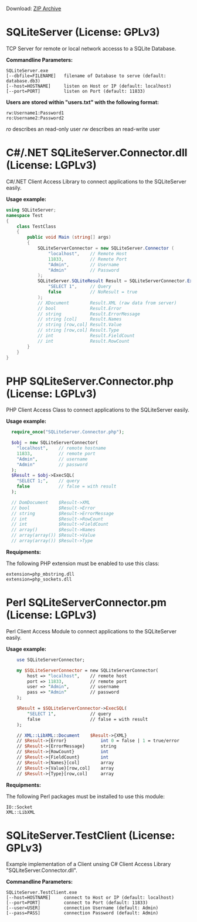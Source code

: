 Download: [ZIP Archive](zipball/master)

SQLiteServer (License: GPLv3)
=============================

TCP Server for remote or local network accesss to a SQLite Database.

**Commandline Parameters:**

```Shell
SQLiteServer.exe
[--dbfile=FILENAME]   filename of Database to serve (default: database.db3)
[--host=HOSTNAME]     listen on Host or IP (default: localhost)
[--port=PORT]         listen on Port (default: 11833)
```

**Users are stored within "users.txt" with the following format:**

```text
rw:Username1:Password1
ro:Username2:Password2
```

*ro* describes an read-only user
*rw* describes an read-write user


C#/.NET SQLiteServer.Connector.dll (License: LGPLv3)
====================================================

C#/.NET Client Access Library to connect applications to the SQLiteServer easily.

**Usage example:**

```C#
using SQLiteServer;
namespace Test
{
    class TestClass
   	{
        public void Main (string[] args)
   	    {
       	    SQLiteServerConnector = new SQLiteServer.Connector (
       	    	"localhost",	// Remote Host
       	    	11833,			// Remote Port
       	    	"Admin",		// Username
       	    	"Admin"			// Password
       	    );
			SQLiteServer.SQLiteResult Result = SQLiteServerConnector.ExecSQL(
				"SELECT 1",		// Query
				false			// NoResult = true
			);
       	    // XDocument        Result.XML (raw data from server)
			// bool             Result.Error
            // string           Result.ErrorMessage
			// string [col]     Result.Names
			// string [row,col] Result.Value
			// string [row,col] Result.Type
			// int              Result.FieldCount
			// int              Result.RowCount
		}
	}
}
```


PHP SQLiteServer.Connector.php (License: LGPLv3)
================================================

PHP Client Access Class to connect applications to the SQLiteServer easily.

**Usage example:**

```PHP
  require_once("SQLiteServer.Connector.php");

  $obj = new SQLiteServerConnector(
  	"localhost",	// remote hostname
  	11833,			// remote port
  	"Admin",		// username
  	"Admin"			// password
  );
  $Result = $obj->ExecSQL(
  	"SELECT 1;",	// query
  	false			// false = with result
  );

  // DomDocument	$Result->XML 
  // bool			$Result->Error 
  // string			$Result->ErrorMessage 
  // int			$Result->RowCount 
  // int			$Result->FieldCount 
  // array()		$Result->Names 
  // array(array())	$Result->Value 
  // array(array())	$Result->Type 
```

**Requipments:**

The following PHP extension must be enabled to use this class: 

```Text
extension=php_mbstring.dll
extension=php_sockets.dll
```


Perl SQLiteServerConnector.pm (License: LGPLv3)
==============================================

Perl Client Access Module to connect applications to the SQLiteServer easily.

**Usage example:**

```Perl
	use SQLiteServerConnector;

	my $SQLiteServerConnector = new SQLiteServerConnector(
		host => "localhost",	// remote host
		port => 11833,			// remote port
		user => "Admin",		// username
		pass => "Admin"			// password
	);

	$Result = $SQLiteServerConnector->ExecSQL(
		"SELECT 1",				// query
		false					// false = with result
	);

	// XML::LibXML::Document	$Result->{XML}
	// $Result->{Error}				int 0 = false | 1 = true/error
	// $Result->{ErrorMessage} 		string
	// $Result->{RowCount}			int
	// $Result->{FieldCount}		int
	// $Result->{Names}[col]		array
	// $Result->{Value}[row,col]	array
	// $Result->{Type}[row,col]		array
```

**Requipments:**

The following Perl packages must be installed to use this module:

```Text
IO::Socket
XML::LibXML
```


SQLiteServer.TestClient (License: GPLv3)
========================================

Example implementation of a Client unsing C# Client Access Library "SQLiteServer.Connector.dll".

**Commandline Parameters:**

```Shell
SQLiteServer.TestClient.exe
[--host=HOSTNAME]     connect to Host or IP (default: localhost)
[--port=PORT]         connect to Port (default: 11833)
[--user=USER]         connection Username (default: Admin)
[--pass=PASS]         connection Password (default: Admin)
```
